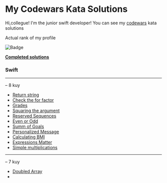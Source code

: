 # My Codewars Kata Solutions
Hi,collegue! 
I'm the junior swift developer! You can see my [codewars](https://www.codewars.com/users/Shalenikoff) kata solutions 

Actual rank of my profile

![Badge](https://www.codewars.com/users/Shalenikoff/badges/large?theme=light)

**[Completed solutions](https://www.codewars.com/users/Shalenikoff/completed_solutions)**


### Swift

---
– 8 kuy
  - [Return string](ReturningStrings.swift)
  - [Check the for factor](CheckForFactor.swift)
  - [Grades](GradeBook.swift)
  - [Squaring the argument](SquaringArgument.swift)
  - [Reserved Sequences](ReservedSequence.swift)
  - [Even or Odd](EvenOrOdd.swift)
  - [Summ of Goals](SummOfGoals.swift)
  - [Personalized Message](PersonalizedMessage.swift)
  - [Calculating BMI](CalculateBMI.swift)
  - [Expressions Matter](ExpressionsMatter.swift)
  - [Simple multiplications](SimpleMultiplication.swift)

---
– 7 kuy
  - [Doubled Array](DoubleArray.swift)
  - 

